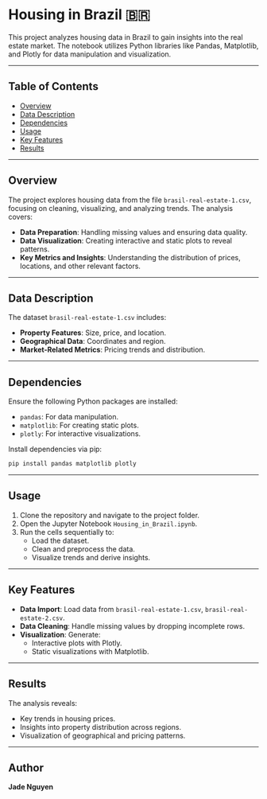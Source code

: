 # Housing in Brazil 🇧🇷

This project analyzes housing data in Brazil to gain insights into the real estate market. The notebook utilizes Python libraries like Pandas, Matplotlib, and Plotly for data manipulation and visualization.

---

## Table of Contents
- [Overview](#overview)
- [Data Description](#data-description)
- [Dependencies](#dependencies)
- [Usage](#usage)
- [Key Features](#key-features)
- [Results](#results)

---

## Overview
The project explores housing data from the file `brasil-real-estate-1.csv`, focusing on cleaning, visualizing, and analyzing trends. The analysis covers:
- **Data Preparation**: Handling missing values and ensuring data quality.
- **Data Visualization**: Creating interactive and static plots to reveal patterns.
- **Key Metrics and Insights**: Understanding the distribution of prices, locations, and other relevant factors.

---

## Data Description
The dataset `brasil-real-estate-1.csv` includes:
- **Property Features**: Size, price, and location.
- **Geographical Data**: Coordinates and region.
- **Market-Related Metrics**: Pricing trends and distribution.

---

## Dependencies
Ensure the following Python packages are installed:
- `pandas`: For data manipulation.
- `matplotlib`: For creating static plots.
- `plotly`: For interactive visualizations.

Install dependencies via pip:

```bash
pip install pandas matplotlib plotly
```

---

## Usage
1. Clone the repository and navigate to the project folder.
2. Open the Jupyter Notebook `Housing_in_Brazil.ipynb`.
3. Run the cells sequentially to:
   - Load the dataset.
   - Clean and preprocess the data.
   - Visualize trends and derive insights.

---

## Key Features
- **Data Import**: Load data from `brasil-real-estate-1.csv`, `brasil-real-estate-2.csv`.
- **Data Cleaning**: Handle missing values by dropping incomplete rows.
- **Visualization**: Generate:
  - Interactive plots with Plotly.
  - Static visualizations with Matplotlib.

---

## Results
The analysis reveals:
- Key trends in housing prices.
- Insights into property distribution across regions.
- Visualization of geographical and pricing patterns.

---

## Author
**Jade Nguyen**
